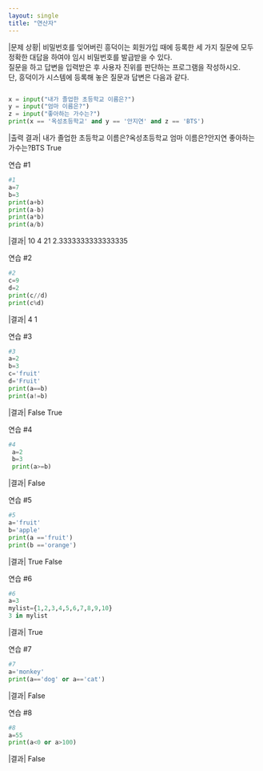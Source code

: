 ```yaml
---
layout: single
title: "연산자"
---
```


|문제 상황|
 비밀번호를 잊어버린 흥덕이는 회원가입 때에 등록한 세 가지 질문에 모두 정확한 대답을  하여야 임시 비밀번호를 발급받을 수 있다.   
 질문을 하고 답변을 입력받은 후 사용자 진위를  판단하는 프로그램을 작성하시오.   
 단, 흥덕이가 시스템에 등록해 놓은 질문과 답변은 다음과  같다.

~~~python

x = input("내가 졸업한 초등학교 이름은?")
y = input("엄마 이름은?")
z = input("좋아하는 가수는?")
print(x == '옥성초등학교' and y == '안지연' and z == 'BTS')
~~~

|출력 결과|
내가 졸업한 초등학교 이름은?옥성초등학교
엄마 이름은?안지연
좋아하는 가수는?BTS
True

연습 #1

~~~python
#1
a=7
b=3
print(a+b)
print(a-b)
print(a*b)
print(a/b)
~~~

|결과|
10
4
21
2.3333333333333335

연습 #2

~~~python
#2
c=9
d=2
print(c//d)
print(c%d)
~~~

|결과|
4
1

연습 #3

~~~python
#3
a=2
b=3
c='fruit'
d='Fruit' 
print(a==b)
print(a!=b)
~~~

|결과|
False
True

연습 #4

~~~python
#4
 a=2
 b=3
 print(a>=b)
~~~

|결과|
False

연습 #5

~~~python
#5
a='fruit'
b='apple'
print(a =='fruit')
print(b =='orange')
~~~

|결과|
True
False

연습 #6

~~~python
#6
a=3
mylist={1,2,3,4,5,6,7,8,9,10}
3 in mylist
~~~

|결과|
True

연습 #7

~~~python
#7
a='monkey'
print(a=='dog' or a=='cat')
~~~

|결과|
False

연습 #8

~~~python
#8
a=55
print(a<0 or a>100)
~~~

|결과|
False












